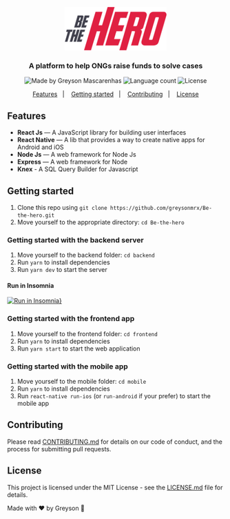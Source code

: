 <div align="center">
  <img src="./frontend/src/assets/logo.svg" height="100px" alt="Be the hero"/>
</div>

<h3 align="center">
  A platform to help ONGs raise funds to solve cases
</h3>

<div align="center">
  <img alt="Made by Greyson Mascarenhas" src="https://img.shields.io/badge/made%20by-Greyson%20Mascarenhas-%23E02041"/>
  <img alt="Language count" src="https://img.shields.io/github/languages/count/greysonmrx/Be-the-hero?color=%23E02041"/>
  <img alt="License" src="https://img.shields.io/badge/license-MIT-%23E02041"/>
</div>

<p align="center">
  <a href="#features">Features</a>&nbsp;&nbsp;&nbsp;|&nbsp;&nbsp;&nbsp;
  <a href="#getting-started">Getting started</a>&nbsp;&nbsp;&nbsp;|&nbsp;&nbsp;&nbsp;
  <a href="#contributing">Contributing</a>&nbsp;&nbsp;&nbsp;|&nbsp;&nbsp;&nbsp;
  <a href="#license">License</a>
</p>

## Features

- **React Js** — A JavaScript library for building user interfaces
- **React Native** — A lib that provides a way to create native apps for Android and iOS
- **Node Js** — A web framework for Node Js
- **Express** — A web framework for Node
- **Knex** - A SQL Query Builder for Javascript

## Getting started

1. Clone this repo using `git clone https://github.com/greysonmrx/Be-the-hero.git`
2. Move yourself to the appropriate directory: `cd Be-the-hero`<br />

### Getting started with the backend server

1. Move yourself to the backend folder: `cd backend`
2. Run `yarn` to install dependencies<br />
3. Run `yarn dev` to start the server

#### Run in Insomnia

[![Run in Insomnia}](https://insomnia.rest/images/run.svg)](https://insomnia.rest/run/?label=Be%20the%20hero&uri=https%3A%2F%2Fraw.githubusercontent.com%2Fgreysonmrx%2FBe-the-hero%2Fmaster%2Finsomnia.json)

### Getting started with the frontend app

1. Move yourself to the frontend folder: `cd frontend`
2. Run `yarn` to install dependencies<br />
3. Run `yarn start` to start the web application

### Getting started with the mobile app

1. Move yourself to the mobile folder: `cd mobile`
2. Run `yarn` to install dependencies<br />
3. Run `react-native run-ios` (or `run-android` if your prefer) to start the mobile app

## Contributing

Please read [CONTRIBUTING.md](CONTRIBUTING.md) for details on our code of conduct, and the process for submitting pull requests.

## License

This project is licensed under the MIT License - see the [LICENSE.md](license.md) file for details.

Made with :hearts: by Greyson :wave:
